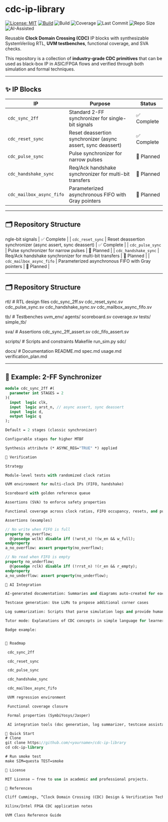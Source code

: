 cdc-ip-library
==============

[![License: MIT](https://img.shields.io/badge/License-MIT-blue.svg)](LICENSE)
[![Build](https://github.com/<yourname>/cdc-ip-library/actions/workflows/smoke.yml/badge.svg)](https://github.com/<yourname>/cdc-ip-library/actions/workflows/smoke.yml)
![Build](https://img.shields.io/badge/build-passing-brightgreen)
![Coverage](https://img.shields.io/badge/coverage-90%25-green)
![Last Commit](https://img.shields.io/github/last-commit/Mad-Hat-uvm/cdc-ip-library)
![Repo Size](https://img.shields.io/github/repo-size/Mad-Hat-uvm/cdc-ip-library)
![AI-Assisted](https://img.shields.io/badge/AI-Assisted-green)

Reusable **Clock Domain Crossing (CDC)** IP blocks with synthesizable SystemVerilog RTL, **UVM testbenches**, functional coverage, and SVA checks.  

This repository is a collection of **industry-grade CDC primitives** that can be used as black-box IP in ASIC/FPGA flows and verified through both simulation and formal techniques.  

---

✨ IP Blocks
------------

| IP                     | Purpose                                         | Status      |
|-------------------------|-------------------------------------------------|-------------|
| `cdc_sync_2ff`         | Standard 2-FF synchronizer for single-bit signals | ✅ Complete |
| `cdc_reset_sync`       | Reset deassertion synchronizer (async assert, sync deassert) | ✅ Complete |
| `cdc_pulse_sync`       | Pulse synchronizer for narrow pulses            | 🚧 Planned  |
| `cdc_handshake_sync`   | Req/Ack handshake synchronizer for multi-bit transfers | 🚧 Planned  |
| `cdc_mailbox_async_fifo` | Parameterized asynchronous FIFO with Gray pointers | 🚧 Planned  |

---

🗂️ Repository Structure
------------------------

ngle-bit signals | ✅ Complete |
| `cdc_reset_sync`       | Reset deassertion synchronizer (async assert, sync deassert) | ✅ Complete |
| `cdc_pulse_sync`       | Pulse synchronizer for narrow pulses            | 🚧 Planned  |
| `cdc_handshake_sync`   | Req/Ack handshake synchronizer for multi-bit transfers | 🚧 Planned  |
| `cdc_mailbox_async_fifo` | Parameterized asynchronous FIFO with Gray pointers | 🚧 Planned  |

---

🗂️ Repository Structure
------------------------
rtl/ # RTL design files
cdc_sync_2ff.sv
cdc_reset_sync.sv
cdc_pulse_sync.sv
cdc_handshake_sync.sv
cdc_mailbox_async_fifo.sv

tb/ # Testbenches
uvm_env/
agents/
scoreboard.sv
coverage.sv
tests/
simple_tb/

sva/ # Assertions
cdc_sync_2ff_assert.sv
cdc_fifo_assert.sv

scripts/ # Scripts and constraints
Makefile
run_sim.py
sdc/

docs/ # Documentation
README.md
spec.md
usage.md
verification_plan.md


---

🔌 Example: 2-FF Synchronizer
-----------------------------

```systemverilog
module cdc_sync_2ff #(
  parameter int STAGES = 2
)(
  input  logic clk,
  input  logic arst_n, // async assert, sync deassert
  input  logic d,
  output logic q
);

Default = 2 stages (classic synchronizer)

Configurable stages for higher MTBF

Synthesis attribute (* ASYNC_REG="TRUE" *) applied

🧪 Verification

Strategy

Module-level tests with randomized clock ratios

UVM environment for multi-clock IPs (FIFO, handshake)

Scoreboard with golden reference queue

Assertions (SVA) to enforce safety properties

Functional coverage across clock ratios, FIFO occupancy, resets, and pulse widths

Assertions (examples)

// No write when FIFO is full
property no_overflow;
  @(posedge wclk) disable iff (!wrst_n) !(w_en && w_full);
endproperty
a_no_overflow: assert property(no_overflow);

// No read when FIFO is empty
property no_underflow;
  @(posedge rclk) disable iff (!rrst_n) !(r_en && r_empty);
endproperty
a_no_underflow: assert property(no_underflow);

🤖 AI Integration

AI-generated documentation: Summaries and diagrams auto-created for each CDC block

Testcase generation: Use LLMs to propose additional corner cases

Log summarization: Scripts that parse simulation logs and provide human-readable root causes

Tutor mode: Explanations of CDC concepts in simple language for learners

Badge example:


🧭 Roadmap

 cdc_sync_2ff

 cdc_reset_sync

 cdc_pulse_sync

 cdc_handshake_sync

 cdc_mailbox_async_fifo

 UVM regression environment

 Functional coverage closure

 Formal properties (SymbiYosys/Jasper)

 AI integration tools (doc generation, log summarizer, testcase assistant)

🚀 Quick Start
# Clone
git clone https://github.com/<yourname>/cdc-ip-library
cd cdc-ip-library

# Run smoke test
make SIM=questa TEST=smoke

📜 License

MIT License – free to use in academic and professional projects.

📖 References

Cliff Cummings, “Clock Domain Crossing (CDC) Design & Verification Techniques”

Xilinx/Intel FPGA CDC application notes

UVM Class Reference Guide

